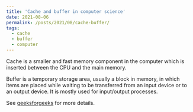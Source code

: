 ```yaml
---
title: 'Cache and buffer in computer science'
date: 2021-08-06
permalink: /posts/2021/08/cache-buffer/
tags:
  - cache
  - buffer
  - computer
---
```


Cache is a smaller and fast memory component in the computer which is inserted between the CPU and the main memory.

Buffer is a temporary storage area, usually a block in memory,
in which items are placed while waiting to be transferred from an input device or to an output device.
It is mostly used for input/output processes.

See [geeksforgeeks](https://www.geeksforgeeks.org/difference-between-buffer-and-cache/) for more details.
